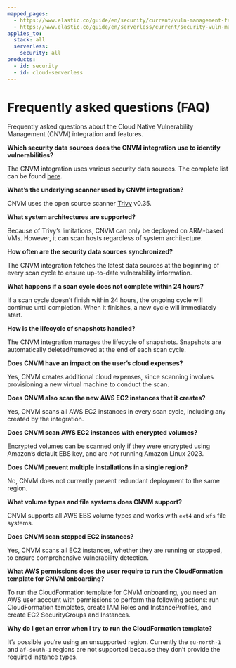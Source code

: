 ```yaml
---
mapped_pages:
  - https://www.elastic.co/guide/en/security/current/vuln-management-faq.html
  - https://www.elastic.co/guide/en/serverless/current/security-vuln-management-faq.html
applies_to:
  stack: all
  serverless:
    security: all
products:
  - id: security
  - id: cloud-serverless
---
```


# Frequently asked questions (FAQ)

Frequently asked questions about the Cloud Native Vulnerability Management (CNVM) integration and features.

**Which security data sources does the CNVM integration use to identify vulnerabilities?**

The CNVM integration uses various security data sources. The complete list can be found [here](https://github.com/aquasecurity/trivy/blob/v0.35.0/docs/docs/vulnerability/detection/data-source.md).

**What’s the underlying scanner used by CNVM integration?**

CNVM uses the open source scanner [Trivy](https://github.com/aquasecurity/trivy) v0.35.

**What system architectures are supported?**

Because of Trivy’s limitations, CNVM can only be deployed on ARM-based VMs. However, it can scan hosts regardless of system architecture.

**How often are the security data sources synchronized?**

The CNVM integration fetches the latest data sources at the beginning of every scan cycle to ensure up-to-date vulnerability information.

**What happens if a scan cycle does not complete within 24 hours?**

If a scan cycle doesn’t finish within 24 hours, the ongoing cycle will continue until completion. When it finishes, a new cycle will immediately start.

**How is the lifecycle of snapshots handled?**

The CNVM integration manages the lifecycle of snapshots. Snapshots are automatically deleted/removed at the end of each scan cycle.

**Does CNVM have an impact on the user’s cloud expenses?**

Yes, CNVM creates additional cloud expenses, since scanning involves provisioning a new virtual machine to conduct the scan.

**Does CNVM also scan the new AWS EC2 instances that it creates?**

Yes, CNVM scans all AWS EC2 instances in every scan cycle, including any created by the integration.

**Does CNVM scan AWS EC2 instances with encrypted volumes?**

Encrypted volumes can be scanned only if they were encrypted using Amazon’s default EBS key, and are *not* running Amazon Linux 2023.

**Does CNVM prevent multiple installations in a single region?**

No, CNVM does not currently prevent redundant deployment to the same region.

**What volume types and file systems does CNVM support?**

CNVM supports all AWS EBS volume types and works with `ext4` and `xfs` file systems.

**Does CNVM scan stopped EC2 instances?**

Yes, CNVM scans all EC2 instances, whether they are running or stopped, to ensure comprehensive vulnerability detection.

**What AWS permissions does the user require to run the CloudFormation template for CNVM onboarding?**

To run the CloudFormation template for CNVM onboarding, you need an AWS user account with permissions to perform the following actions: run CloudFormation templates, create IAM Roles and InstanceProfiles, and create EC2 SecurityGroups and Instances.

**Why do I get an error when I try to run the CloudFormation template?**

It’s possible you’re using an unsupported region. Currently the `eu-north-1` and `af-south-1` regions are not supported because they don’t provide the required instance types.

